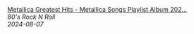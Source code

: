 <!--2024-08-07 09:16:21-->
<div class="yb">
  <a class="nodecor" href="/posts.html?rok/metallica_greatest_hits_-_metallica_songs_playlist_album_2024">
    <img class="preview" data-videoid="6bHj4iP-QFg" src="https://i3.ytimg.com/vi/6bHj4iP-QFg/hqdefault.jpg" align="middle" alt="">
  </a>
  <div class="inlbl text">
    <a class="nodecor" href="/posts.html?rok/metallica_greatest_hits_-_metallica_songs_playlist_album_2024">Metallica Greatest Hits - Metallica Songs Playlist Album 202...</a><br>
    <i class="smaller2">80's Rock N Roll</i><br>
    <i class="smaller3">2024-08-07</i>
  </div>
</div>
